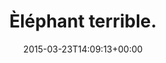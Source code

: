 ---
retweeted: false
source: <a href="http://twitter.com" rel="nofollow">Twitter Web Client</a>
entities:
  hashtags: []
  symbols: []
  user_mentions: []
  urls:
  - url: http://t.co/DKzIRHEvQo
    expanded_url: http://i.imgur.com/nC2csJK.gif
    display_url: i.imgur.com/nC2csJK.gif
    indices:
    - '19'
    - '41'
display_text_range:
- '0'
- '41'
favorite_count: '2'
id_str: '580008400202952705'
truncated: false
retweet_count: '0'
id: '580008400202952705'
possibly_sensitive: false
created_at: Mon Mar 23 14:09:13 +0000 2015
favorited: false
full_text: Èléphant terrible.
lang: fr
quote_url: http://i.imgur.com/nC2csJK.gif
tags:
- pesos:twitter
date: '2015-03-23T14:09:13+00:00'
src: https://twitter.com/bascht/status/580008400202952705
original_url: https://twitter.com/bascht/status/580008400202952705
type: twitter_tweet
text: Èléphant terrible.
title: Èléphant terrible.

---
